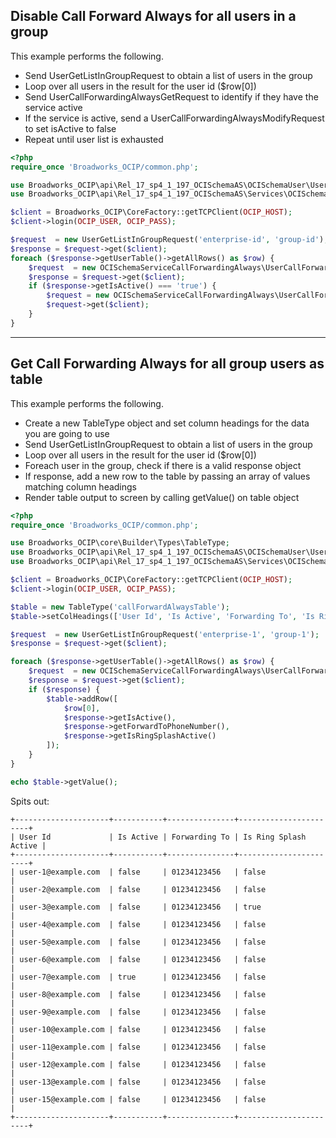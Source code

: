 ## Disable Call Forward Always for all users in a group

This example performs the following.

* Send UserGetListInGroupRequest to obtain a list of users in the group
* Loop over all users in the result for the user id ($row[0])
* Send UserCallForwardingAlwaysGetRequest to identify if they have the service active
* If the service is active, send a UserCallForwardingAlwaysModifyRequest to set isActive to false
* Repeat until user list is exhausted

``` php
<?php
require_once 'Broadworks_OCIP/common.php';

use Broadworks_OCIP\api\Rel_17_sp4_1_197_OCISchemaAS\OCISchemaUser\UserGetListInGroupRequest;
use Broadworks_OCIP\api\Rel_17_sp4_1_197_OCISchemaAS\Services\OCISchemaServiceCallForwardingAlways;

$client = Broadworks_OCIP\CoreFactory::getTCPClient(OCIP_HOST);
$client->login(OCIP_USER, OCIP_PASS);

$request  = new UserGetListInGroupRequest('enterprise-id', 'group-id');
$response = $request->get($client);
foreach ($response->getUserTable()->getAllRows() as $row) {
    $request  = new OCISchemaServiceCallForwardingAlways\UserCallForwardingAlwaysGetRequest($row[0]);
    $response = $request->get($client);
    if ($response->getIsActive() === 'true') {
        $request = new OCISchemaServiceCallForwardingAlways\UserCallForwardingAlwaysModifyRequest($row[0], 'false');
        $request->get($client);
    }
}
```
------------
## Get Call Forwarding Always for all group users as table

This example performs the following.

* Create a new TableType object and set column headings for the data you are going to use
* Send UserGetListInGroupRequest to obtain a list of users in the group
* Loop over all users in the result for the user id ($row[0])
* Foreach user in the group, check if there is a valid response object
* If response, add a new row to the table by passing an array of values matching column headings
* Render table output to screen by calling getValue() on table object


``` php
<?php
require_once 'Broadworks_OCIP/common.php';

use Broadworks_OCIP\core\Builder\Types\TableType;
use Broadworks_OCIP\api\Rel_17_sp4_1_197_OCISchemaAS\OCISchemaUser\UserGetListInGroupRequest;
use Broadworks_OCIP\api\Rel_17_sp4_1_197_OCISchemaAS\Services\OCISchemaServiceCallForwardingAlways;

$client = Broadworks_OCIP\CoreFactory::getTCPClient(OCIP_HOST);
$client->login(OCIP_USER, OCIP_PASS);

$table = new TableType('callForwardAlwaysTable');
$table->setColHeadings(['User Id', 'Is Active', 'Forwarding To', 'Is Ring Splash Active']);

$request  = new UserGetListInGroupRequest('enterprise-1', 'group-1');
$response = $request->get($client);

foreach ($response->getUserTable()->getAllRows() as $row) {
    $request  = new OCISchemaServiceCallForwardingAlways\UserCallForwardingAlwaysGetRequest($row[0]);
    $response = $request->get($client);
    if ($response) {
        $table->addRow([
            $row[0],
            $response->getIsActive(),
            $response->getForwardToPhoneNumber(),
            $response->getIsRingSplashActive()
        ]);
    }
}

echo $table->getValue();
```

Spits out:
```
+---------------------+-----------+---------------+-----------------------+
| User Id             | Is Active | Forwarding To | Is Ring Splash Active |
+---------------------+-----------+---------------+-----------------------+
| user-1@example.com  | false     | 01234123456   | false                 |
| user-2@example.com  | false     | 01234123456   | false                 |
| user-3@example.com  | false     | 01234123456   | true                  |
| user-4@example.com  | false     | 01234123456   | false                 |
| user-5@example.com  | false     | 01234123456   | false                 |
| user-6@example.com  | false     | 01234123456   | false                 |
| user-7@example.com  | true      | 01234123456   | false                 |
| user-8@example.com  | false     | 01234123456   | false                 |
| user-9@example.com  | false     | 01234123456   | false                 |
| user-10@example.com | false     | 01234123456   | false                 |
| user-11@example.com | false     | 01234123456   | false                 |
| user-12@example.com | false     | 01234123456   | false                 |
| user-13@example.com | false     | 01234123456   | false                 |
| user-15@example.com | false     | 01234123456   | false                 |
+---------------------+-----------+---------------+-----------------------+
```